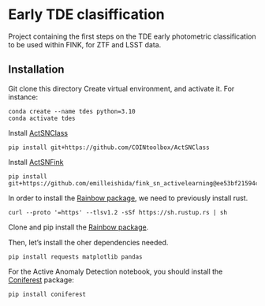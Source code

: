 # Early TDE clasiffication

Project containing the first steps on the TDE early photometric classification to be used within FINK, for ZTF and LSST data.

## Installation

Git clone this directory
Create virtual environment, and activate it. For instance:
```
conda create --name tdes python=3.10
conda activate tdes
```

Install [ActSNClass](https://github.com/COINtoolbox/ActSNClass)
```
pip install git+https://github.com/COINtoolbox/ActSNClass
```

Install [ActSNFink](https://github.com/emilleishida/fink_sn_activelearning)

```
pip install git+https://github.com/emilleishida/fink_sn_activelearning@ee53bf21594c94b4bd4e6b4cbf706d0ca2c7c1c4
```
In order to install the [Rainbow package](https://github.com/erusseil/light-curve-python), we need to previously install rust.
```
curl --proto '=https' --tlsv1.2 -sSf https://sh.rustup.rs | sh
```
Clone and pip install the [Rainbow package](https://github.com/erusseil/light-curve-python).

Then, let’s install the oher dependencies needed.
```
pip install requests matplotlib pandas
```

For the Active Anomaly Detection notebook, you should install the [Coniferest](https://coniferest.readthedocs.io/en/latest/tutorial.html) package:

```
pip install coniferest
```
